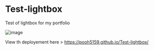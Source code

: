# Test-lightbox

Test of lightbox for my portfolio

![image](https://user-images.githubusercontent.com/92722233/162962564-099c5d46-d4ff-450a-908e-6a0bfd3fe95a.png)


View th deployement here > https://pooh5159.github.io/Test-lightbox/
